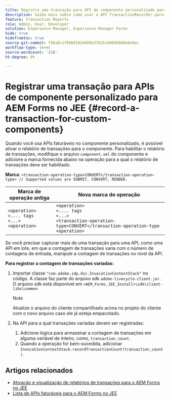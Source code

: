 ```yaml
---
title: Registre uma transação para API de componente personalizado para AEM Forms no JEE.
description: Saiba mais sobre como usar a API TransactionRecorder para registrar transações para o componente personalizado.
feature: Transaction Reports
role: Admin, User, Developer
solution: Experience Manager, Experience Manager Forms
hide: true
hidefromtoc: true
source-git-commit: f56a0c1f9bb01824d89e37835cb0856808e9e9ac
workflow-type: tm+mt
source-wordcount: '218'
ht-degree: 0%

---
```


# Registrar uma transação para APIs de componente personalizado para AEM Forms no JEE {#record-a-transaction-for-custom-components}

Quando você usa APIs faturáveis no componente personalizado, é possível ativar o relatório de transações para o componente. Para habilitar o relatório de transações, modifique o arquivo `component.xml` do componente e adicione a marca fornecida abaixo na operação para a qual o relatório de transações deve ser habilitado.

**Marca**: `<transaction-operation-type>CONVERT</transaction-operation-type> // Supported values are SUBMIT, CONVERT, RENDER.`

| Marca de operação antiga | Nova marca de operação |
| ----------- | ----------- |
| `<operation>`<br> `<.... tags`<br>`<...>`<br>`<operation>` | `<operation>`<br> `<.... tags`<br>`<...>`<br>`<transaction-operation-type>CONVERT</transaction-operation-type`<br>`<operation>` |

Se você precisar capturar mais de uma transação para uma API, como uma API em lote, em que a contagem de transações varia com o número de contagens de entrada, manipule a contagem de transações no nível da API.

**Para registrar a contagem de transações variadas:**

1. Importar classe `"com.adobe.idp.dsc.InvocationContextStack"` no código. A classe faz parte do arquivo sdk `adobe-livecycle-client.jar`. O arquivo sdk está disponível em `<AEM_Forms_JEE_Install>\sdk\client-libs\common`

   >[!NOTE]
   > Atualize o arquivo do cliente compartilhado acima no projeto do cliente com o novo arquivo caso ele já esteja empacotado.

1. Na API para a qual transações variadas devem ser registradas:
   1. Adicione lógica para armazenar a contagem de transações em alguma variável de inteiro, como, `transaction_count`.
   1. Quando a operação for bem-sucedida, adicionar `InvocationContextStack.recordTransactionCount(transaction_count)`.

<!--For example, you can set count for your custom component by importing class `"com.adobe.idp.dsc.InvocationContextStack"` in the code available at `adobe-livecycle-client.jar`  and determine the transaction count basis API input/result and add (In this case we add count is equal to 3):
`InvocationContextStack.recordTransactionCount(<count>).` to 
`InvocationContextStack.recordTransactionCount(3)`.-->

## Artigos relacionados

* [Ativação e visualização de relatórios de transações para o AEM Forms no JEE](/help/forms/using/transaction-report-overview-jee.md)
* [Lista de APIs faturáveis para o AEM Forms no JEE](/help/forms/using/transaction-reports-billable-apis-jee.md)
